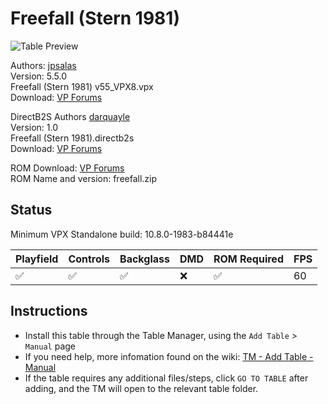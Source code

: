 # Freefall (Stern 1981)

![Table Preview](../../images/vpx-freefall.jpg)


Authors: [jpsalas](https://www.vpforums.org/index.php?showuser=277)  
Version: 5.5.0  
Freefall (Stern 1981) v55_VPX8.vpx  
Download: [VP Forums](https://www.vpforums.org/index.php?app=downloads&showfile=12603)

DirectB2S
Authors [darquayle](https://www.vpforums.org/index.php?showuser=51255)  
Version: 1.0  
Freefall (Stern 1981).directb2s    
Download: [VP Forums](https://www.vpforums.org/index.php?app=downloads&showfile=7441)  

ROM
Download: [VP Forums](https://www.vpforums.org/index.php?app=downloads&showfile=749)    
ROM Name and version: freefall.zip  

## Status 

Minimum VPX Standalone build: 10.8.0-1983-b84441e

| Playfield | Controls | Backglass | DMD | ROM Required | FPS | 
|-----------|----------|-----------|-----|--------------|-----|
| :white_check_mark: | :white_check_mark: | :white_check_mark: | :x: | :white_check_mark: | 60 |

## Instructions

- Install this table through the Table Manager, using the `Add Table` > `Manual` page
- If you need help, more infomation found on the wiki: [TM - Add Table - Manual](https://github.com/LegendsUnchained/vpx-standalone-alp4k/wiki/%5B04%5D-%F0%9F%A7%A1-TM-%E2%80%90-Other-Features#add-table---manual)
- If the table requires any additional files/steps, click `GO TO TABLE` after adding, and the TM will open to the relevant table folder.

